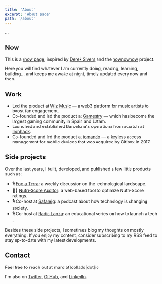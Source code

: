```yaml
---
title: 'About'
excerpt: 'About page'
path: '/about'
---
```


...

## Now

This is a [/now page](https://nownownow.com/p/YAnl), inspired by [Derek Sivers](https://sivers.org) and the [nownownow](https://nownownow.com) project.

Here you will find whatever I am currently doing, reading, learning, building... and keeps me awake at night, timely updated every now and then.

## Work

- Led the product at [Wiz Music](https://www.wizmusic.com/) — a web3 platform for music artists to boost fan engagement.
- Co-founded and led the product at [Gamestry](https://www.gamestry.com/) — which has become the largest gaming community in Spain and Latam.
- Launched and established Barcelona's operations from scratch at [Ironhack](https://www.ironhack.com/).
- Co-founded and led the product at [iomando](https://www.iomando.com/) — a keyless access management for mobile devices that was acquired by Citibox in 2017.

## Side projects

Over the last years, I built, developed, and published a few little products such as:

- 🎙 [Foc a Terra](https://rss.com/podcasts/focaterra/): a weekly discussion on the technological landscape.
- 👨‍💻 [Nutri-Score Auditor](https://nutriscore.app/): a web-based tool to optimize Nutri-Score ratings.
- 🎙 Co-host at [Safareig](https://www.safareig.fm): a podcast about how technology is changing society.
- 🎙 Co-host at [Radio Lanza](https://www.radiolanza.com): an educational series on how to launch a tech .

Besides these side projects, I sometimes blog my thoughts on mostly everything. If you enjoy my content, consider subscribing to my [RSS feed](https://www.collado.io/rss.xml) to stay up-to-date with my latest developments.

## Contact

Feel free to reach out at marc[at]collado[dot]io

I'm also on [Twitter](https://twitter.com/MarcCollado/), [GitHub](https://github.com/MarcCollado), and [LinkedIn](https://www.linkedin.com/in/MarcCollado/).
